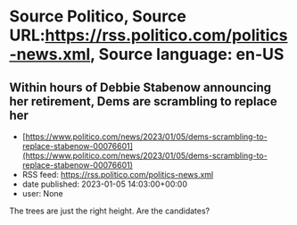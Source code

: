# Source Politico, Source URL:https://rss.politico.com/politics-news.xml, Source language: en-US

## Within hours of Debbie Stabenow announcing her retirement, Dems are scrambling to replace her
 - [https://www.politico.com/news/2023/01/05/dems-scrambling-to-replace-stabenow-00076601](https://www.politico.com/news/2023/01/05/dems-scrambling-to-replace-stabenow-00076601)
 - RSS feed: https://rss.politico.com/politics-news.xml
 - date published: 2023-01-05 14:03:00+00:00
 - user: None

The trees are just the right height. Are the candidates?
